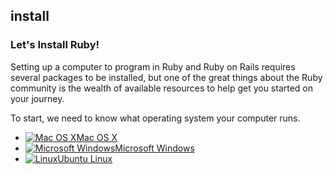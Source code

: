 ## install
### Let's Install Ruby!

Setting up a computer to program in Ruby and Ruby on Rails requires several packages to be installed, but one of the
great things about the Ruby community is the wealth of available resources to help get you started on your journey.

To start, we need to know what operating system your computer runs.

<ul id="os-select">
  <li>
    <a id="body" href="/install/osx"> <img src="images/osx.png" alt="Mac OS X" />Mac OS X</a>
  </li>
  <li>
    <a href="/install/windows"> <img src="images/windows.png" alt="Microsoft Windows" />Microsoft Windows</a>
  </li>
  <li>
    <a href="/install/ubuntu"> <img src="images/tux.png" alt="Linux" />Ubuntu Linux</a>
  </li>
</ul>
